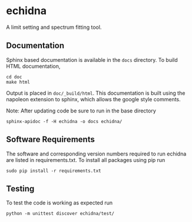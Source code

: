 echidna
=======
A limit setting and spectrum fitting tool.

Documentation
-------------
Sphinx based documentation is available in the `docs` directory. To build HTML documentation,

    cd doc
    make html

Output is placed in `doc/_build/html`.
This documentation is built using the napoleon extension to sphinx, which allows the google style comments.

Note: After updating code be sure to run in the base directory
    
    sphinx-apidoc -f -H echidna -o docs echidna/

Software Requirements
---------------------

The software and corresponding version numbers required to run echidna are listed in requirements.txt. To install all packages using pip run

    sudo pip install -r requirements.txt

Testing
-------
To test the code is working as expected run

    python -m unittest discover echidna/test/
